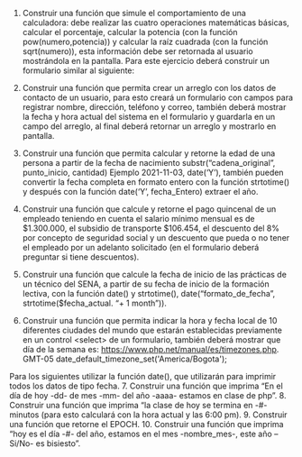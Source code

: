 1. Construir una función que simule el comportamiento de una calculadora:
debe realizar las cuatro operaciones matemáticas básicas, calcular el
porcentaje, calcular la potencia (con la función pow(numero,potencia)) y
calcular la raíz cuadrada (con la función sqrt(numero)), esta información
debe ser retornada al usuario mostrándola en la pantalla.
Para este ejercicio deberá construir un formulario similar al siguiente:

2. Construir una función que permita crear un arreglo con los datos de
contacto de un usuario, para esto creará un formulario con campos para
registrar nombre, dirección, teléfono y correo, también deberá mostrar la
fecha y hora actual del sistema en el formulario y guardarla en un campo
del arreglo, al final deberá retornar un arreglo y mostrarlo en pantalla.
3. Construir una función que permita calcular y retorne la edad de una persona
a partir de la fecha de nacimiento substr(“cadena_original”, punto_inicio,
cantidad) Ejemplo 2021-11-03, date(‘Y’), también pueden convertir la fecha
completa en formato entero con la función strtotime() y después con la
función date(‘Y’, fecha_Entero) extraer el año.
4. Construir una función que calcule y retorne el pago quincenal de un
empleado teniendo en cuenta el salario mínimo mensual es de $1.300.000,
el subsidio de transporte $106.454, el descuento del 8% por concepto de
seguridad social y un descuento que pueda o no tener el empleado por un
adelanto solicitado (en el formulario deberá preguntar si tiene
descuentos).

5. Construir una función que calcule la fecha de inicio de las prácticas de un
técnico del SENA, a partir de su fecha de inicio de la formación lectiva,
con la función date() y strtotime(), date(“formato_de_fecha”,
strtotime($fecha_actual. “+ 1 month”)).
6. Construir una función que permita indicar la hora y fecha local de 10
diferentes ciudades del mundo que estarán establecidas previamente en un
control &lt;select&gt; de un formulario, también deberá mostrar que día de la
semana es: https://www.php.net/manual/es/timezones.php. GMT-05
date_default_timezone_set(&#39;America/Bogota&#39;);

Para los siguientes utilizar la función date(), que utilizarán para imprimir todos
los datos de tipo fecha.
7. Construir una función que imprima “En el día de hoy -dd- de mes -mm-
del año -aaaa- estamos en clase de php”.
8. Construir una función que imprima “la clase de hoy se termina en -#-
minutos (para esto calculará con la hora actual y las 6:00 pm).
9. Construir una función que retorne el EPOCH.
10. Construir una función que imprima “hoy es el día -#- del año, estamos en el
mes -nombre_mes-, este año –Si/No- es bisiesto”.

